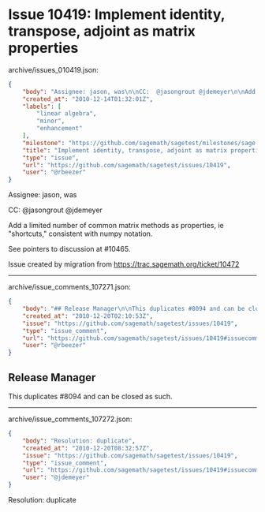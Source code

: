 # Issue 10419: Implement identity, transpose, adjoint as matrix properties

archive/issues_010419.json:
```json
{
    "body": "Assignee: jason, was\n\nCC:  @jasongrout @jdemeyer\n\nAdd a limited number of common matrix methods as properties, ie \"shortcuts,\" consistent with numpy notation.\n\nSee pointers to discussion at #10465.\n\nIssue created by migration from https://trac.sagemath.org/ticket/10472\n\n",
    "created_at": "2010-12-14T01:32:01Z",
    "labels": [
        "linear algebra",
        "minor",
        "enhancement"
    ],
    "milestone": "https://github.com/sagemath/sagetest/milestones/sage-duplicate/invalid/wontfix",
    "title": "Implement identity, transpose, adjoint as matrix properties",
    "type": "issue",
    "url": "https://github.com/sagemath/sagetest/issues/10419",
    "user": "@rbeezer"
}
```
Assignee: jason, was

CC:  @jasongrout @jdemeyer

Add a limited number of common matrix methods as properties, ie "shortcuts," consistent with numpy notation.

See pointers to discussion at #10465.

Issue created by migration from https://trac.sagemath.org/ticket/10472





---

archive/issue_comments_107271.json:
```json
{
    "body": "## Release Manager\n\nThis duplicates #8094 and can be closed as such.",
    "created_at": "2010-12-20T02:10:53Z",
    "issue": "https://github.com/sagemath/sagetest/issues/10419",
    "type": "issue_comment",
    "url": "https://github.com/sagemath/sagetest/issues/10419#issuecomment-107271",
    "user": "@rbeezer"
}
```

## Release Manager

This duplicates #8094 and can be closed as such.



---

archive/issue_comments_107272.json:
```json
{
    "body": "Resolution: duplicate",
    "created_at": "2010-12-20T08:32:57Z",
    "issue": "https://github.com/sagemath/sagetest/issues/10419",
    "type": "issue_comment",
    "url": "https://github.com/sagemath/sagetest/issues/10419#issuecomment-107272",
    "user": "@jdemeyer"
}
```

Resolution: duplicate
